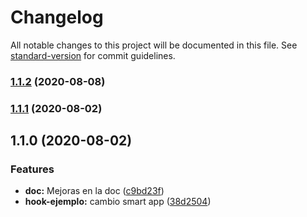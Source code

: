 # Changelog

All notable changes to this project will be documented in this file. See [standard-version](https://github.com/conventional-changelog/standard-version) for commit guidelines.

### [1.1.2](https://github.com/sychus/cds-hooks/compare/v1.1.1...v1.1.2) (2020-08-08)

### [1.1.1](https://github.com/sychus/cds-hooks/compare/v1.1.0...v1.1.1) (2020-08-02)

## 1.1.0 (2020-08-02)


### Features

* **doc:** Mejoras en la doc ([c9bd23f](https://github.com/sychus/cds-hooks/commit/c9bd23f22a87219f381d15fe6975079d76cf7f55))
* **hook-ejemplo:** cambio smart app ([38d2504](https://github.com/sychus/cds-hooks/commit/38d250437c73456d9e3b897603283aec311564bc))
